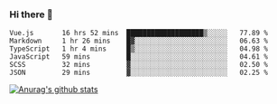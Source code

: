 ### Hi there 👋



<!--
**webB1an/webB1an** is a ✨ _special_ ✨ repository because its `README.md` (this file) appears on your GitHub profile.

Here are some ideas to get you started:

- 🔭 I’m currently working on ...
- 🌱 I’m currently learning ...
- 👯 I’m looking to collaborate on ...
- 🤔 I’m looking for help with ...
- 💬 Ask me about ...
- 📫 How to reach me: ...
- 😄 Pronouns: ...
- ⚡ Fun fact: ...
-->

<!--START_SECTION:waka-->

```text
Vue.js       16 hrs 52 mins  ███████████████████▒░░░░░   77.89 %
Markdown     1 hr 26 mins    █▓░░░░░░░░░░░░░░░░░░░░░░░   06.63 %
TypeScript   1 hr 4 mins     █▒░░░░░░░░░░░░░░░░░░░░░░░   04.98 %
JavaScript   59 mins         █░░░░░░░░░░░░░░░░░░░░░░░░   04.61 %
SCSS         32 mins         ▓░░░░░░░░░░░░░░░░░░░░░░░░   02.50 %
JSON         29 mins         ▓░░░░░░░░░░░░░░░░░░░░░░░░   02.25 %
```

<!--END_SECTION:waka-->


[![Anurag's github stats](https://github-readme-stats.vercel.app/api?username=webB1an&show_icons=true&theme=radical)](https://github.com/anuraghazra/github-readme-stats)

